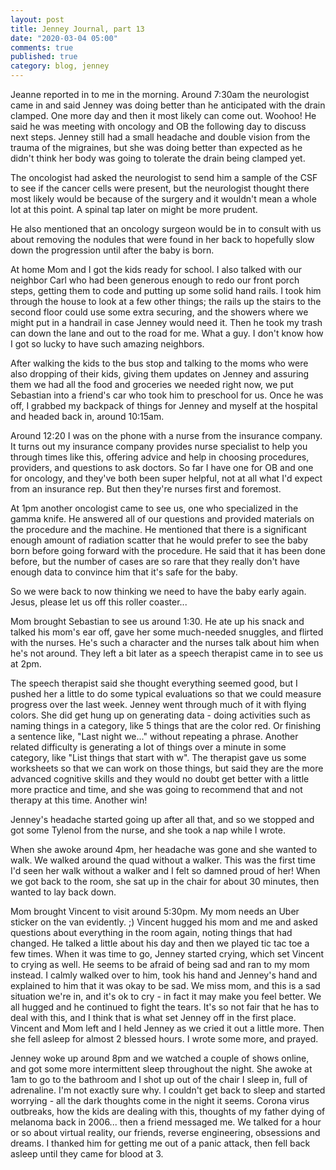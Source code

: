 ```yaml
---
layout: post
title: Jenney Journal, part 13
date: "2020-03-04 05:00"
comments: true
published: true
category: blog, jenney
---
```


Jeanne reported in to me in the morning. Around 7:30am the neurologist came in and said Jenney was doing better than he anticipated with the drain clamped. One more day and then it most likely can come out. Woohoo! He said he was meeting with oncology and OB the following day to discuss next steps. Jenney still had a small headache and double vision from the trauma of the migraines, but she was doing better than expected as he didn't think her body was going to tolerate the drain being clamped yet.

The oncologist had asked the neurologist to send him a sample of the CSF to see if the cancer cells were present, but the neurologist thought there most likely would be because of the surgery and it wouldn't mean a whole lot at this point. A spinal tap later on might be more prudent.

He also mentioned that an oncology surgeon would be in to consult with us about removing the nodules that were found in her back to hopefully slow down the progression until after the baby is born.

At home Mom and I got the kids ready for school. I also talked with our neighbor Carl who had been generous enough to redo our front porch steps, getting them to code and putting up some solid hand rails. I took him through the house to look at a few other things; the rails up the stairs to the second floor could use some extra securing, and the showers where we might put in a handrail in case Jenney would need it. Then he took my trash can down the lane and out to the road for me. What a guy. I don't know how I got so lucky to have such amazing neighbors.

After walking the kids to the bus stop and talking to the moms who were also dropping of their kids, giving them updates on Jenney and assuring them we had all the food and groceries we needed right now, we put Sebastian into a friend's car who took him to preschool for us. Once he was off, I grabbed my backpack of things for Jenney and myself at the hospital and headed back in, around 10:15am.

Around 12:20 I was on the phone with a nurse from the insurance company. It turns out my insurance company provides nurse specialist to help you through times like this, offering advice and help in choosing procedures, providers, and questions to ask doctors. So far I have one for OB and one for oncology, and they've both been super helpful, not at all what I'd expect from an insurance rep. But then they're nurses first and foremost.

At 1pm another oncologist came to see us, one who specialized in the gamma knife. He answered all of our questions and provided materials on the procedure and the machine. He mentioned that there is a significant enough amount of radiation scatter that he would prefer to see the baby born before going forward with the procedure. He said that it has been done before, but the number of cases are so rare that they really don't have enough data to convince him that it's safe for the baby.

So we were back to now thinking we need to have the baby early again. Jesus, please let us off this roller coaster...

Mom brought Sebastian to see us around 1:30. He ate up his snack and talked his mom's ear off, gave her some much-needed snuggles, and flirted with the nurses. He's such a character and the nurses talk about him when he's not around. They left a bit later as a speech therapist came in to see us at 2pm.

The speech therapist said she thought everything seemed good, but I pushed her a little to do some typical evaluations so that we could measure progress over the last week. Jenney went through much of it with flying colors. She did get hung up on generating data - doing activities such as naming things in a category, like 5 things that are the color red. Or finishing a sentence like, "Last night we..." without repeating a phrase. Another related difficulty is generating a lot of things over a minute in some category, like "List things that start with w". The therapist gave us some worksheets so that we can work on those things, but said they are the more advanced cognitive skills and they would no doubt get better with a little more practice and time, and she was going to recommend that and not therapy at this time. Another win!

Jenney's headache started going up after all that, and so we stopped and got some Tylenol from the nurse, and she took a nap while I wrote.

When she awoke around 4pm, her headache was gone and she wanted to walk. We walked around the quad without a walker. This was the first time I'd seen her walk without a walker and I felt so damned proud of her! When we got back to the room, she sat up in the chair for about 30 minutes, then wanted to lay back down.

Mom brought Vincent to visit around 5:30pm. My mom needs an Uber sticker on the van evidently. ;) Vincent hugged his mom and me and asked questions about everything in the room again, noting things that had changed. He talked a little about his day and then we played tic tac toe a few times. When it was time to go, Jenney started crying, which set Vincent to crying as well. He seems to be afraid of being sad and ran to my mom instead. I calmly walked over to him, took his hand and Jenney's hand and explained to him that it was okay to be sad. We miss mom, and this is a sad situation we're in, and it's ok to cry - in fact it may make you feel better. We all hugged and he continued to fight the tears. It's so not fair that he has to deal with this, and I think that is what set Jenney off in the first place. Vincent and Mom left and I held Jenney as we cried it out a little more. Then she fell asleep for almost 2 blessed hours. I wrote some more, and prayed.

Jenney woke up around 8pm and we watched a couple of shows online, and got some more intermittent sleep throughout the night. She awoke at 1am to go to the bathroom and I shot up out of the chair I sleep in, full of adrenaline. I'm not exactly sure why. I couldn't get back to sleep and started worrying - all the dark thoughts come in the night it seems. Corona virus outbreaks, how the kids are dealing with this, thoughts of my father dying of melanoma back in 2006... then a friend messaged me. We talked for a hour or so about virtual reality, our friends, reverse engineering, obsessions and dreams. I thanked him for getting me out of a panic attack, then fell back asleep until they came for blood at 3.
